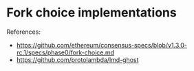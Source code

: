 # Fork choice implementations

References:
- https://github.com/ethereum/consensus-specs/blob/v1.3.0-rc.1/specs/phase0/fork-choice.md
- https://github.com/protolambda/lmd-ghost

